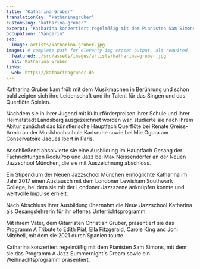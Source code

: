 ```yaml
---
title: "Katharina Gruber"
translationKey: "katharinagruber"
customSlug: "katharina-gruber"
excerpt: "Katharina konzertiert regelmäßig mit dem Pianisten Sam Simons, mit dem sie das Programm A Jazz Summernight´s Dream sowie ein Weihnachtsprogramm präsentiert."
occupation: "Sängerin"
seo:
  image: artists/katharina-gruber.jpg
images: # complete path for eleventy img srcset output, alt required
  featured: ./src/assets/images/artists/katharina-gruber.jpg
  alt: Katharina Gruber
links:
  web: https://katharinagruber.de
---
```


Katharina Gruber kam früh mit dem Musikmachen in Berührung und schon bald zeigten sich ihre Leidenschaft und ihr Talent für das Singen und das Querflöte Spielen.

Nachdem sie in ihrer Jugend mit Kulturförderpreisen ihrer Schule und ihrer Heimatstadt Landsberg ausgezeichnet worden war, studierte sie nach ihrem Abitur zunächst das künstlerische Hauptfach Querflöte bei Renate Greiss-Armin an der Musikhochschule Karlsruhe sowie bei Mie Ogura am Conservatoire Jaques Ibert in Paris.

Anschließend absolvierte sie eine Ausbildung im Hauptfach Gesang der Fachrichtungen Rock/Pop und Jazz bei Max Neissendorfer an der Neuen Jazzschool München, die sie mit Auszeichnung abschloss.

Ein Stipendium der Neuen Jazzschool München ermöglichte Katharina im Jahr 2017 einen Austausch mit dem Londoner Lewisham Southwark College, bei dem sie mit der Londoner Jazzszene anknüpfen konnte und wertvolle Impulse erhielt.

Nach Abschluss ihrer Ausbildung übernahm die Neue Jazzschool Katharina als Gesangslehrerin für ihr offenes Unterrichtsprogramm.

Mit ihrem Vater, dem Gitarristen Christian Gruber, präsentiert sie das Programm A Tribute to Edith Piaf, Ella Fitzgerald, Carole King and Joni Mitchell, mit dem sie 2021 durch Spanien tourte.

Katharina konzertiert regelmäßig mit dem Pianisten Sam Simons, mit dem sie das Programm A Jazz Summernight´s Dream sowie ein Weihnachtsprogramm präsentiert.

